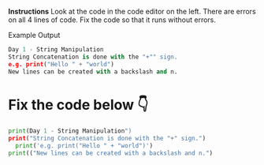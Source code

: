 **Instructions**
Look at the code in the code editor on the left. There are errors on all 4 lines of code. Fix the code so that it runs without errors.

Example Output
```python
Day 1 - String Manipulation
String Concatenation is done with the "+"" sign.
e.g. print("Hello " + "world")
New lines can be created with a backslash and n.
```

# Fix the code below 👇

```python
print(Day 1 - String Manipulation")
print("String Concatenation is done with the "+" sign.")
  print('e.g. print("Hello " + "world")')
print(("New lines can be created with a backslash and n.")
```